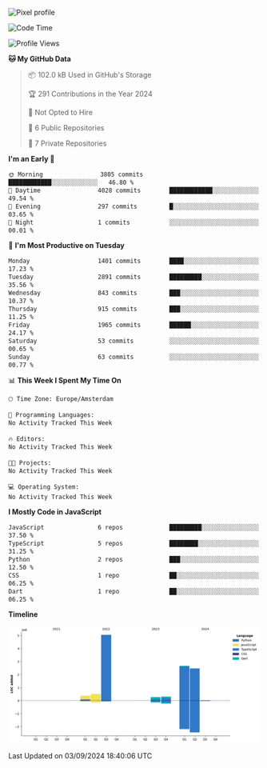 ![Pixel profile](https://pixel-profile.vercel.app/api/github-stats?username=Atchferox&screen_effect=true&theme=rainbow
)


<!--START_SECTION:waka-->
![Code Time](http://img.shields.io/badge/Code%20Time-405%20hrs%205%20mins-blue)

![Profile Views](http://img.shields.io/badge/Profile%20Views-0-blue)

**🐱 My GitHub Data** 

> 📦 102.0 kB Used in GitHub's Storage 
 > 
> 🏆 291 Contributions in the Year 2024
 > 
> 🚫 Not Opted to Hire
 > 
> 📜 6 Public Repositories 
 > 
> 🔑 7 Private Repositories 
 > 
**I'm an Early 🐤** 

```text
🌞 Morning                3805 commits        ████████████░░░░░░░░░░░░░   46.80 % 
🌆 Daytime                4028 commits        ████████████░░░░░░░░░░░░░   49.54 % 
🌃 Evening                297 commits         █░░░░░░░░░░░░░░░░░░░░░░░░   03.65 % 
🌙 Night                  1 commits           ░░░░░░░░░░░░░░░░░░░░░░░░░   00.01 % 
```
📅 **I'm Most Productive on Tuesday** 

```text
Monday                   1401 commits        ████░░░░░░░░░░░░░░░░░░░░░   17.23 % 
Tuesday                  2891 commits        █████████░░░░░░░░░░░░░░░░   35.56 % 
Wednesday                843 commits         ███░░░░░░░░░░░░░░░░░░░░░░   10.37 % 
Thursday                 915 commits         ███░░░░░░░░░░░░░░░░░░░░░░   11.25 % 
Friday                   1965 commits        ██████░░░░░░░░░░░░░░░░░░░   24.17 % 
Saturday                 53 commits          ░░░░░░░░░░░░░░░░░░░░░░░░░   00.65 % 
Sunday                   63 commits          ░░░░░░░░░░░░░░░░░░░░░░░░░   00.77 % 
```


📊 **This Week I Spent My Time On** 

```text
🕑︎ Time Zone: Europe/Amsterdam

💬 Programming Languages: 
No Activity Tracked This Week

🔥 Editors: 
No Activity Tracked This Week

🐱‍💻 Projects: 
No Activity Tracked This Week

💻 Operating System: 
No Activity Tracked This Week
```

**I Mostly Code in JavaScript** 

```text
JavaScript               6 repos             █████████░░░░░░░░░░░░░░░░   37.50 % 
TypeScript               5 repos             ████████░░░░░░░░░░░░░░░░░   31.25 % 
Python                   2 repos             ███░░░░░░░░░░░░░░░░░░░░░░   12.50 % 
CSS                      1 repo              ██░░░░░░░░░░░░░░░░░░░░░░░   06.25 % 
Dart                     1 repo              ██░░░░░░░░░░░░░░░░░░░░░░░   06.25 % 
```



**Timeline**

![Lines of Code chart](https://raw.githubusercontent.com/Atchferox/Atchferox/main/assets/bar_graph.png)


 Last Updated on 03/09/2024 18:40:06 UTC
<!--END_SECTION:waka-->
